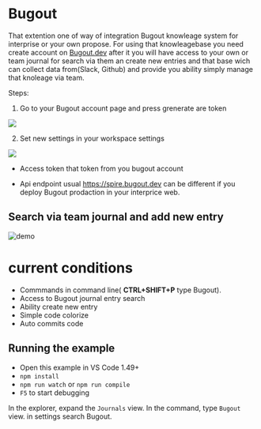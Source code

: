 # Bugout

That extention one of way of integration Bugout knowleage system for interprise or your own propose. For using that knowleagebase you need create account on [Bugout.dev](https://bugout.dev) after it you will have access to your own or team journal for search via them an create new entries and that base wich can collect data from(Slack, Github) and provide you ability simply manage that knoleage via team.

Steps:

1) Go to your Bugout account page and press grenerate are token

<img src=https://i.imgur.com/knRtRyN.png>

2) Set new settings in your workspace settings

<img src=https://i.imgur.com/D7WyRit.png>


- Access token that token from you bugout account

- Api endpoint usual https://spire.bugout.dev can be different if you deploy Bugout prodaction in your interprice web.

## Search via team journal and add new entry

![demo](demo.gif)
# current conditions

- Commmands in command line( **CTRL+SHIFT+P** type Bugout).
- Access to Bugout journal entry search
- Ability create new entry
- Simple code colorize
- Auto commits code

## Running the example

- Open this example in VS Code 1.49+
- `npm install`
- `npm run watch` or `npm run compile`
- `F5` to start debugging

In the explorer, expand the `Journals` view.
In the command, type `Bugout` view.
in settings search Bugout.